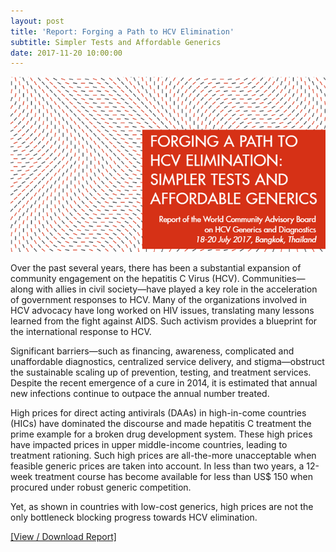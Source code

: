 ```yaml
---
layout: post
title: 'Report: Forging a Path to HCV Elimination'
subtitle: Simpler Tests and Affordable Generics
date: 2017-11-20 10:00:00
---
```


[![](/assets/images/report-forging-a-path-to-hcv-elimination.jpg)](https://jumpshare.com/v/qfvrX1JiihAJOOL92JKg)

Over  the  past  several  years,  there  has  been  a  substantial expansion of community engagement on the hepatitis  C  Virus  (HCV).  Communities—along  with allies in civil society—have played a key role in the acceleration of government responses to HCV. Many of the organizations involved in HCV advocacy have long worked on HIV issues, translating many lessons learned from the fight against AIDS. Such activism provides a blueprint for the international response to HCV.

Significant  barriers—such  as  financing,  awareness, complicated and unaffordable diagnostics, centralized service delivery, and stigma—obstruct the sustainable scaling  up  of  prevention,  testing,  and  treatment  services. Despite the recent emergence of a cure in 2014, it is estimated that annual new infections continue to outpace the annual number treated.

High prices for direct acting antivirals (DAAs) in high-in-come countries (HICs) have dominated the discourse and made hepatitis C treatment the prime example for a broken drug development system. These high prices have  impacted  prices  in  upper  middle-income  countries, leading to treatment rationing. Such high prices are all-the-more unacceptable when feasible generic prices are taken into account. In less than two years, a 12-week treatment course has become available for less than US$ 150 when procured under robust generic competition.

Yet, as shown in countries with low-cost generics, high prices are not the only bottleneck blocking progress towards HCV elimination.

[[View / Download Report]](https://jumpshare.com/v/qfvrX1JiihAJOOL92JKg)